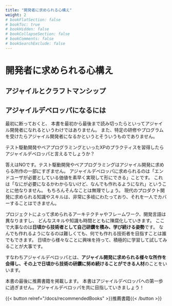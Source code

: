 ```yaml
---
title: "開発者に求められる心構え"
weight: 2
# bookFlatSection: false
# bookToc: true
# bookHidden: false
# bookCollapseSection: false
# bookComments: false
# bookSearchExclude: false
---
```


# 開発者に求められる心構え

## アジャイルとクラフトマンシップ

## アジャイルデベロッパになるには

最初に断っておくと、
本書を最初から最後まで読み切ったらといってアジャイル開発者になれるというわけではありません。
また、特定の研修やプログラムを受けたらアジャイル開発者になるかというとそういうものでありません。

テスト駆動開発やペアプログラミングといったXPのプラクティスを習得したらアジャイルデベロッパと言えるでしょうか？

答えはNOです。テスト駆動開発やペアプログラミングはアジャイル開発に求めらる所作の一部にすぎません。
アジャイルデベロッパに求められるのは「エンドユーザが必要としている価値を素早く実現して形にできる」ことです。
これは「なにが必要になるかわからないけど、なんでも作れるようになれ」ということに他なりません。
もちろんそんなことは無理でしょう。
現代のプロダクト開発に求められる知識やスキルは、非常に多岐にわたっており、それを一人でカバーすることはできません。

プロジェクトによって求められるアーキテクチャやフレームワーク、開発言語は異なりますし、
どんなスキルや知識も時間とともに陳腐化していきます。
ここで大事なのは**日頃から技術者として自己研鑽を積み、学び続ける姿勢**です。
なんでも作れるようになるのは難しくても、何でも作れる技術者を目指すことは誰でもできます。
日頃から様々なことに興味を持って、積極的に学習して試してみることが大事です。

すなわちアジャイルデベロッパとは、**アジャイル開発に求められる様々な所作を会得し、その上で日頃から技術の研鑽に努め続けることができる人材**のことをいいます。

本書の最後に推薦書籍を掲載します。
本書はアジャイルデベロッパへの第一歩に過ぎません。アジャイルデベロッパを共に目指していきましょう！

{{< button relref="/docs/recommendedBooks" >}}推薦書籍{{< /button >}}